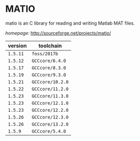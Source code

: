 # MATIO

matio is an C library for reading and writing Matlab MAT files.

*homepage*: <http://sourceforge.net/projects/matio/>

version | toolchain
--------|----------
``1.5.11`` | ``foss/2017b``
``1.5.12`` | ``GCCcore/6.4.0``
``1.5.17`` | ``GCCcore/8.3.0``
``1.5.19`` | ``GCCcore/9.3.0``
``1.5.21`` | ``GCCcore/10.2.0``
``1.5.22`` | ``GCCcore/11.2.0``
``1.5.23`` | ``GCCcore/11.3.0``
``1.5.23`` | ``GCCcore/12.1.0``
``1.5.23`` | ``GCCcore/12.2.0``
``1.5.26`` | ``GCCcore/12.3.0``
``1.5.26`` | ``GCCcore/13.2.0``
``1.5.9`` | ``GCCcore/5.4.0``

